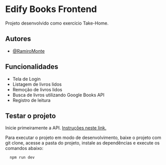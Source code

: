 # Edify Books Frontend

Projeto desenvolvido como exercício Take-Home.

## Autores

- [@RamiroMonte](https://github.com/RamiroMonte)

## Funcionalidades

- Tela de Login
- Listagem de livros lidos
- Remoção de livros lidos
- Busca de livros utilizando Google Books API
- Registro de leitura

## Testar o projeto

Inicie primeiramente a API. [Instruções neste link.](https://github.com/RamiroMonte/edify-books-api)

Para executar o projeto em modo de desenvolvimento, baixe o projeto com git clone, acesse a pasta do projeto, instale as dependências e execute os comandos abaixo:

```bash
  npm run dev
```
